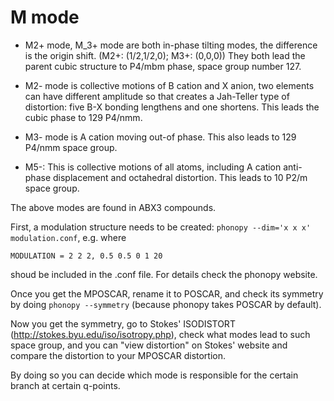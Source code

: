 # M mode

* M2+ mode, M_3+ mode are both in-phase tilting modes, the difference is the origin shift. (M2+: (1/2,1/2,0); M3+: (0,0,0))
  They both lead the parent cubic structure to P4/mbm phase, space group number 127. 
  
* M2- mode is collective motions of B cation and X anion, two elements can have different amplitude so that creates a Jah-Teller type of distortion: five B-X bonding lengthens and one shortens. 
  This leads the cubic phase to 129 P4/nmm. 
  
* M3- mode is A cation moving out-of phase. 
  This also leads to 129 P4/nmm space group.
  
* M5-: This is collective motions of all atoms, including A cation anti-phase displacement and octahedral distortion. 
  This leads to 10 P2/m space group. 
  

The above modes are found in ABX3 compounds. 

First, a modulation structure needs to be created: `phonopy --dim='x x x' modulation.conf`, e.g. where 

`MODULATION = 2 2 2, 0.5 0.5 0 1 20`

shoud be included in the .conf file. For details check the phonopy website.  

Once you get the MPOSCAR, rename it to POSCAR, and check its symmetry by doing `phonopy --symmetry` (because phonopy takes POSCAR by default).

Now you get the symmetry, go to Stokes' ISODISTORT (http://stokes.byu.edu/iso/isotropy.php), check what modes lead to such space group, and you can "view distortion" on Stokes' website and compare the distortion to your MPOSCAR distortion. 

By doing so you can decide which mode is responsible for the certain branch at certain q-points. 

